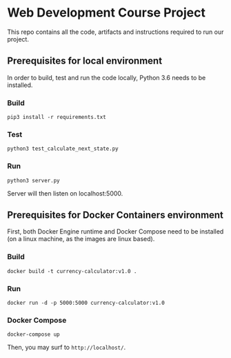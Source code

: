 # Web Development Course Project
This repo contains all the code, artifacts and instructions required to run our project.

## Prerequisites for local environment
In order to build, test and run the code locally, Python 3.6 needs to be installed.

### Build
```
pip3 install -r requirements.txt
```

### Test
```
python3 test_calculate_next_state.py
```

### Run
```
python3 server.py
```
Server will then listen on localhost:5000.

## Prerequisites for Docker Containers environment
First, both Docker Engine runtime and Docker Compose need to be installed (on a linux machine, as the images are linux based).

### Build
```
docker build -t currency-calculator:v1.0 .
```

### Run
```
docker run -d -p 5000:5000 currency-calculator:v1.0
```

### Docker Compose
```
docker-compose up
```
Then, you may surf to `http://localhost/`.

